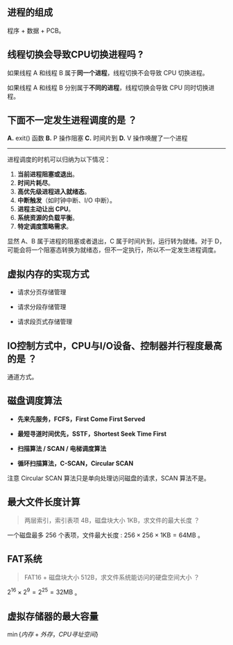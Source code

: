 ## 进程的组成

程序 + 数据 + PCB。

## 线程切换会导致CPU切换进程吗 ?

如果线程 A 和线程 B 属于**同一个进程**，线程切换不会导致 CPU 切换进程。

如果线程 A 和线程 B 分别属于**不同的进程**，线程切换会导致 CPU 同时切换进程。

## 下面不一定发生进程调度的是 ？

**A.** exit() 函数 **B.** P 操作阻塞 **C.** 时间片到 **D.** V 操作唤醒了一个进程

----

进程调度的时机可以归纳为以下情况：

1. **当前进程阻塞或退出**。
2. **时间片耗尽**。
3. **高优先级进程进入就绪态**。
4. **中断触发**（如时钟中断、I/O 中断）。
5. **进程主动让出 CPU**。
6. **系统资源的负载平衡**。
7. **特定调度策略需求**。

显然 A、B 属于进程的阻塞或者退出，C 属于时间片到，运行转为就绪。对于 D，可能会将一个阻塞态转换为就绪态，但不一定执行，所以不一定发生进程调度。

## 虚拟内存的实现方式

- 请求分页存储管理

- 请求分段存储管理

- 请求段页式存储管理

## IO控制方式中，CPU与I/O设备、控制器并行程度最高的是 ？

通道方式。

## 磁盘调度算法

- **先来先服务，FCFS，First Come First Served** 

- **最短寻道时间优先，SSTF，Shortest Seek Time First** 

- **扫描算法 / SCAN / 电梯调度算法** 

- **循环扫描算法，C-SCAN，Circular SCAN** 

注意 Circular SCAN 算法只是单向处理访问磁盘的请求，SCAN 算法不是。

## 最大文件长度计算

> 两层索引，索引表项 4B，磁盘块大小 1KB，求文件的最大长度 ？

一个磁盘最多 256 个表项，文件最大长度 : $256\times 256 \times 1 \text{KB}=64 \text{MB}$ 。

## FAT系统

> FAT16 + 磁盘块大小 512B，求文件系统能访问的硬盘空间大小 ？

$2^{16} \times 2^9 = 2^{25} = 32 \text{MB}$ 。

## 虚拟存储器的最大容量

$\min \{ 内存 + 外存，CPU 寻址空间\}$ 
